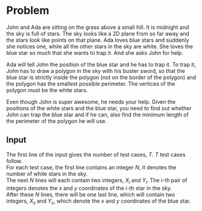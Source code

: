 # Problem

John and Ada are sitting on the grass above a small hill. It is midnight and the sky is full of stars. The sky looks like a 2D plane from so far away and the stars look like points on that plane. Ada loves blue stars and suddenly she notices one, while all the other stars in the sky are white. She loves the blue star so much that she wants to trap it. And she asks John for help.

Ada will tell John the position of the blue star and he has to trap it. To trap it, John has to draw a polygon in the sky with his buster sword, so that the blue star is strictly inside the polygon (not on the border of the polygon) and the polygon has the smallest possible perimeter. The vertices of the polygon must be the white stars.

Even though John is super awesome, he needs your help. Given the positions of the white stars and the blue star, you need to find out whether John can trap the blue star and if he can, also find the minimum length of the perimeter of the polygon he will use.

## Input

The first line of the input gives the number of test cases, $T$. $T$ test cases follow.  
For each test case, the first line contains an integer $N$, it denotes the number of white stars in the sky.  
The next $N$ lines will each contain two integers, $X_i$ and $Y_i$. The $i$-th pair of integers denotes the $x$ and $y$ coordinates of the $i$-th star in the sky.  
After these $N$ lines, there will be one last line, which will contain two integers, $X_s$ and $Y_s$, which denote the $x$ and $y$ coordinates of the blue star.

